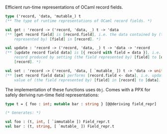 Efficient run-time representations of OCaml record fields.

```ocaml
type ('record, 'data, 'mutable_) t
(** The type of runtime representations of OCaml record fields. *)

val get : 'record -> ('record, 'data, _) t -> 'data
(** [get record field] is [record.field], i.e. the data contained by (the field
    represented by) [field] in [record]. *)

val update : 'record -> ('record, 'data, _) t -> 'data -> 'record
(** [update record field data] is [{ record with field = data }], i.e. the
    record produced by setting (the field represented by) [field] to [data] in
    [record]. *)

val set : 'record -> ('record, 'data, [ `mutable_ ]) t -> 'data -> unit
(** [set record field data] performs [record.field <- data], i.e. updates the
    value of (the field represented by) [field] in [record] to [data]. *)
```

The implementation of these functions uses `Obj`. Comes with a PPX for safely
deriving run-time field representations:

```ocaml
type t = { foo : int; mutable bar : string } [@@deriving field_repr]

(* Generates: *)

val foo : (t, int, [ `immutable ]) Field_repr.t
val bar : (t, string, [ `mutable_ ]) Field_repr.t
```

